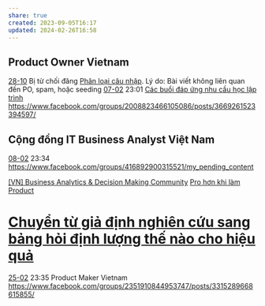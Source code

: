 ```yaml
---
share: true
created: 2023-09-05T16:17
updated: 2024-02-26T16:58
---
```

## Product Owner Vietnam
[28-10](28-10.md) Bị từ chối đăng [Phân loại câu nhập](Ph%C3%A2n%20lo%E1%BA%A1i%20c%C3%A2u%20nh%E1%BA%ADp.md). Lý do: Bài viết không liên quan đến PO, spam, hoặc seeding
[07-02](07-02.md) 23:01 [Các buổi đáp ứng nhu cầu học lập trình](../../../../C%C3%A1c%20bu%E1%BB%95i%20hu%E1%BA%A5n%20luy%E1%BB%87n%20l%E1%BA%ADp%20tr%C3%ACnh/4%20Th%C3%A0nh%20ph%E1%BA%A9m/Truy%E1%BB%81n%20th%C3%B4ng/C%C3%A1c%20bu%E1%BB%95i%20%C4%91%C3%A1p%20%E1%BB%A9ng%20nhu%20c%E1%BA%A7u%20h%E1%BB%8Dc%20l%E1%BA%ADp%20tr%C3%ACnh.md) https://www.facebook.com/groups/2008823466105086/posts/3669261523394597/

## Cộng đồng IT Business Analyst Việt Nam
[08-02](08-02.md) 23:34 https://www.facebook.com/groups/416892900315521/my_pending_content

[[VN] Business Analytics & Decision Making Community](https://www.facebook.com/groups/BizAnalyticsVN/)
[Pro hơn khi làm Product](https://www.facebook.com/groups/1337903446785345/)

# [Chuyển từ giả định nghiên cứu sang bảng hỏi định lượng thế nào cho hiệu quả](../../../../C%C3%A1c%20bu%E1%BB%95i%20hu%E1%BA%A5n%20luy%E1%BB%87n%20l%E1%BA%ADp%20tr%C3%ACnh/4%20Th%C3%A0nh%20ph%E1%BA%A9m/Nghi%C3%AAn%20c%E1%BB%A9u%20ng%C6%B0%E1%BB%9Di%20d%C3%B9ng/Chuy%E1%BB%83n%20t%E1%BB%AB%20gi%E1%BA%A3%20%C4%91%E1%BB%8Bnh%20nghi%C3%AAn%20c%E1%BB%A9u%20sang%20b%E1%BA%A3ng%20h%E1%BB%8Fi%20%C4%91%E1%BB%8Bnh%20l%C6%B0%E1%BB%A3ng%20th%E1%BA%BF%20n%C3%A0o%20cho%20hi%E1%BB%87u%20qu%E1%BA%A3.md)
[25-02](25-02.md) 23:35 Product Maker Vietnam https://www.facebook.com/groups/2351910844953747/posts/3315289668615855/